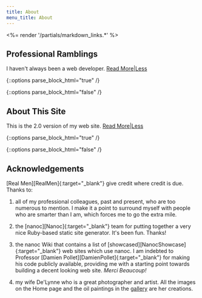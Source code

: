 ```yaml
---
title: About
menu_title: About
---
```

<%= render '/partials/markdown_links.*' %>

## Professional Ramblings
I haven't always been a web developer. <a href="#" class="text_toggle" onclick="toggle_visibility('ramblings_content');">Read More|Less</a>

{::options parse_block_html="true" /}
<div id="ramblings_content" style="display:none">
I've been doing Rails development full time since 2009, and I've been working with the [Ruby][Ruby]{:target="_blank"} language since 2005.

Prior to that, I spent 27 years in the semiconductor industry at Ford Microelectronics, [Cypress Semiconductor][Cypress]{:target="_blank"} and [IBM][IBM]{:target="_blank"}. I was a [DevOps][DevOps]{:target="_blank"} before the buzzword was invented: doing a combination of software development and system administration, as well as acting as the local SME for the [Electronic Design Automation][EDA]{:target="_blank"} tools vital for the creation of [VLSI][VLSI] circuits.

My Ford career in the 1980s was great fun. A Motor City exile working for a car company in Colorado - it doesn't get much better than that. We were designing [first generation][Intel8061]{:target="_blank"} automotive electronics during the week and running Mustangs and T-birds in [SCCA][SCCA]{:target="_blank"} Solo II competition on the weekends. Motor Head Nirvana. ![scca](/images/other/scca.jpg)

But all things come to an end, and when I ran out of interesting things to do at Ford I jumped ship to a VLSI design startup, that went under the following year. The design team was picked up by Cypress, and I spent 14 years at the Colorado Springs Design Center where we designed [static RAMs][RAMs] that generated over $1.5 billion in revenue for the company. ![sram](/images/other/Cypress_72MbitQDRII_SRAM.jpg)

The [Dot Bomb][DotBomb]{:target="_blank"} crash of 2000 seriously affected the semiconductor industry, and after dodging more layoffs than I care to remember, my number came up in 2005, and that was the end of the road with Cypress.

The crew that was cut from Cypress represented a huge amount of VLSI expertise, and we persuaded IBM to let us set up a new VLSI design center in Colorado Springs. Yet another semiconductor market pullback ultimately killed that idea, and as an unwilling participant in the IBM 2009 layoffs, I decided it was long past time to stop chasing electrons. Fortunately, I had been hacking on Rails web sites and doing Ruby programming for awhile, so the transition to Rails web developer was a viable "second career" choice. And that's where I am today.![smiley1](/images/other/biggrin.gif)

![gravatar](/images/other/cwl_gravatar.jpeg)

If you're interested in a more "formal" career timeline, my [LinkedIn][LinkedIn]{:target="_blank"} profile has all the dates and details. Cheers!

</div>
{::options parse_block_html="false" /}

## About This Site
This is the 2.0 version of my web site.
<a href="#" class="text_toggle" onclick="toggle_visibility('site_content');">Read More|Less</a>

{::options parse_block_html="true" /}
<div id="site_content" style="display:none">

I decided to use [nanoc][Nanoc]{:target="_blank"}, a Ruby-based static site generator. I use nanoc to build content, run the content through the nanoc compiler and upload the generated HTML pages to my site's public directory.

I use a number of web tools to create various effects on the site. See the "Generated by" section of the footnotes at the bottom of this page for a complete list.

I have decided to continue to use the [Wordpress][Wordpress] blog tool even though nanoc has some very powerful built-in blogging features. I know Wordpress has a lot of overhead, there are constant updates, it's a favorite hacker target, blah, blah, blah. But it suits my purposes, and the user ecosystem is huge, so there are CSS themes and plugins galore.

Web site hosting is done by [NearlyFreeSpeech.net][NFSN]{:target="_blank"}. NFSN is a no-frills, DIY metered service web hosting company. I've been with them since 2004. It costs me about $15 a year to run the site, plus another $10 for annual domain registration. It doesn't get any cheaper. The "down side": you get to do everything yourself, so you need to be a combination web developer and sys admin.

Site photography and gallery images by De'Lynne Salley, all rights reserved.

The source code for this site is publicly available at my [GitHub][GitHub]{:target="_blank"} location. Have fun.

This site has been tested against the following web browsers:

* Google Chrome Version 55.0
* Safari Version 11.0
* Firefox 55.0
* Internet Explorer 11, probably works OK with version 10 as well.

</div>
{::options parse_block_html="false" /}

## Acknowledgements
[Real Men][RealMen]{:target="_blank"} give credit where credit is due. Thanks to:

1. all of my professional colleagues, past and present, who are too numerous to mention. I make it a point to surround myself with people who are smarter than I am, which forces me to go the extra mile.

2. the [nanoc][Nanoc]{:target="_blank"} team for putting together a very nice Ruby-based static site generator. It's been fun. Thanks!

3. the nanoc Wiki that contains a list of [showcased][NanocShowcase]{:target="_blank"} web sites which use nanoc. I am indebted to Professor [Damien Pollet][DamienPollet]{:target="_blank"} for making his code publicly available, providing me with a starting point towards building a decent looking web site. *Merci Beaucoup!*

4. my wife De'Lynne who is a great photographer and artist. All the images on the Home page and the oil paintings in the [gallery](/gallery) are her creations.

<script>
function toggle_visibility(id) {
var e = document.getElementById(id);
e.style.display = ((e.style.display!='none') ? 'none' : 'block');
}
</script>

